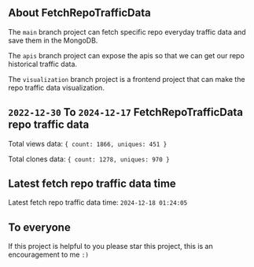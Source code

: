 ## About FetchRepoTrafficData

The `main` branch project can fetch specific repo everyday traffic data and save them in the MongoDB.

The `apis` branch project can expose the apis so that we can get our repo historical traffic data.

The `visualization` branch project is a frontend project that can make the repo traffic data visualization.

## `2022-12-30` To `2024-12-17` FetchRepoTrafficData repo traffic data

Total views data: `{ count: 1866, uniques: 451 }`

Total clones data: `{ count: 1278, uniques: 970 }`

## Latest fetch repo traffic data time

Latest fetch repo traffic data time: `2024-12-18 01:24:05`

## To everyone

If this project is helpful to you please star this project, this is an encouragement to me `:)`




